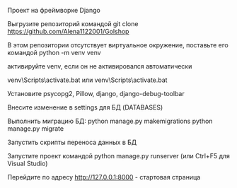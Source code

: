 Проект на фреймворке Django

Выгрузите репозиторий командой git clone https://github.com/Alena1122001/Golshop

В этом репозитории отсутствует виртуальное окружение, поставьте его командой python -m venv venv

активируйте venv, если он не активировался автоматически

venv\Scripts\activate.bat или venv\Scripts\activate.bat

Установите psycopg2, Pillow, django, django-debug-toolbar

Внесите изменение в settings для БД (DATABASES)

Выполнить миграцию БД: python manage.py makemigrations python manage.py migrate

Запустить скрипты переноса данных в БД

Запустите проект командой python manage.py runserver (или Ctrl+F5 для Visual Studio)

Перейдите по адресу http://127.0.0.1:8000 - стартовая страница
